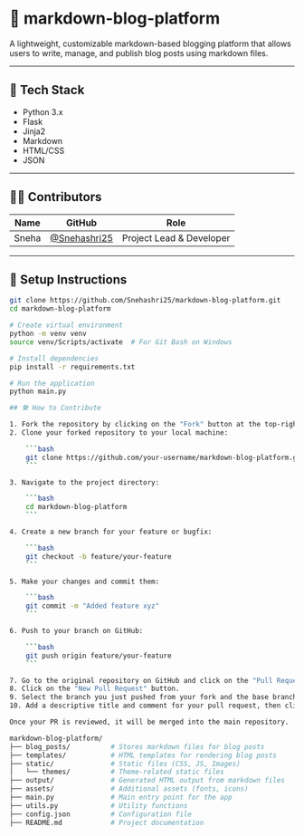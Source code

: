 # 📌 markdown-blog-platform

A lightweight, customizable markdown-based blogging platform that allows users to write, manage, and publish blog posts using markdown files.

---

## 🔧 Tech Stack

- Python 3.x
- Flask
- Jinja2
- Markdown
- HTML/CSS
- JSON

---

## 🧑‍💻 Contributors

| Name  | GitHub                                         | Role                     |
| ----- | ---------------------------------------------- | ------------------------ |
| Sneha | [@Snehashri25](https://github.com/Snehashri25) | Project Lead & Developer |

---

## 🚀 Setup Instructions

````bash
git clone https://github.com/Snehashri25/markdown-blog-platform.git
cd markdown-blog-platform

# Create virtual environment
python -m venv venv
source venv/Scripts/activate  # For Git Bash on Windows

# Install dependencies
pip install -r requirements.txt

# Run the application
python main.py

## 🛠️ How to Contribute

1. Fork the repository by clicking on the "Fork" button at the top-right of the repository page.
2. Clone your forked repository to your local machine:

    ```bash
    git clone https://github.com/your-username/markdown-blog-platform.git
    ```

3. Navigate to the project directory:

    ```bash
    cd markdown-blog-platform
    ```

4. Create a new branch for your feature or bugfix:

    ```bash
    git checkout -b feature/your-feature
    ```

5. Make your changes and commit them:

    ```bash
    git commit -m "Added feature xyz"
    ```

6. Push to your branch on GitHub:

    ```bash
    git push origin feature/your-feature
    ```

7. Go to the original repository on GitHub and click on the "Pull Requests" tab.
8. Click on the "New Pull Request" button.
9. Select the branch you just pushed from your fork and the base branch of the original repository (usually `main`).
10. Add a descriptive title and comment for your pull request, then click "Create Pull Request".

Once your PR is reviewed, it will be merged into the main repository.

markdown-blog-platform/
├── blog_posts/          # Stores markdown files for blog posts
├── templates/           # HTML templates for rendering blog posts
├── static/              # Static files (CSS, JS, Images)
│   └── themes/          # Theme-related static files
├── output/              # Generated HTML output from markdown files
├── assets/              # Additional assets (fonts, icons)
├── main.py              # Main entry point for the app
├── utils.py             # Utility functions
├── config.json          # Configuration file
├── README.md            # Project documentation

````
